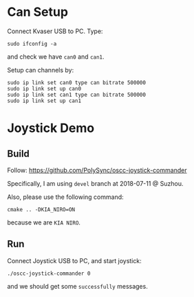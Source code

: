# Can Setup

Connect Kvaser USB to PC. Type:

```
sudo ifconfig -a
```

and check we have `can0` and `can1`.

Setup can channels by:

```
sudo ip link set can0 type can bitrate 500000
sudo ip link set up can0
sudo ip link set can1 type can bitrate 500000
sudo ip link set up can1
```

# Joystick Demo

## Build

Follow: https://github.com/PolySync/oscc-joystick-commander

Specifically, I am using `devel` branch at 2018-07-11 @ Suzhou.

Also, please use the following command:

```
cmake .. -DKIA_NIRO=ON
```

because we are `KIA NIRO`.

## Run

Connect Joystick USB to PC, and start joystick:

```
./oscc-joystick-commander 0
```

and we should get some `successfully` messages.